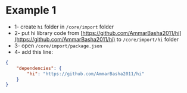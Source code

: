 # Example 1

* 1- create `hi` folder in `/core/import` folder
* 2- put hi library code from [https://github.com/AmmarBasha2011/hi](https://github.com/AmmarBasha2011/hi) to `/core/import/hi` folder
* 3- open `/core/import/package.json`&#x20;
* 4- add this line:

```json
{
    "dependencies": {
        "hi": "https://github.com/AmmarBasha2011/hi"
    }
}
```
